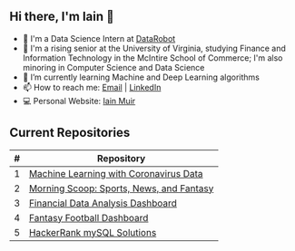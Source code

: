 ## Hi there, I'm Iain 👋

- 👔    I'm a Data Science Intern at [DataRobot](https://www.datarobot.com/)
- 🎒   I'm a rising senior at the University of Virginia, studying Finance and Information Technology in the McIntire School of Commerce; I'm also minoring in Computer Science and Data Science
- 🌱   I’m currently learning Machine and Deep Learning algorithms
- 📫   How to reach me: [Email](iam9ez@virginia.edu) | [LinkedIn](https://www.linkedin.com/in/iain-muir-b37718164/)
- 💻   Personal Website: [Iain Muir](https://iainmuir6.github.io/)

## Current Repositories
\# | Repository
------------ | -------------
1 | [Machine Learning with Coronavirus Data](https://github.com/iainmuir6/Machine-Learning-with-Coronavirus-Data)
2 | [Morning Scoop: Sports, News, and Fantasy](https://github.com/iainmuir6/MorningScoop-Sports-News-Fantasy)
3 | [Financial Data Analysis Dashboard](https://github.com/iainmuir6/Financial-Data-Analysis-Dashboard)
4 | [Fantasy Football Dashboard](https://github.com/iainmuir6/Fantasy-Football-Dashboard)
5 | [HackerRank mySQL Solutions](https://github.com/iainmuir6/HackerRank-mySQL-Solutions)

<!--
**iainmuir6/iainmuir6** is a ✨ _special_ ✨ repository because its `README.md` (this file) appears on your GitHub profile.

Here are some ideas to get you started:

- 🔭 I’m currently working on ...
- 🌱 I’m currently learning ...
- 👯 I’m looking to collaborate on ...
- 🤔 I’m looking for help with ...
- 💬 Ask me about ...
- 📫 How to reach me: ...
- 😄 Pronouns: ...
- ⚡ Fun fact: ...
-->

